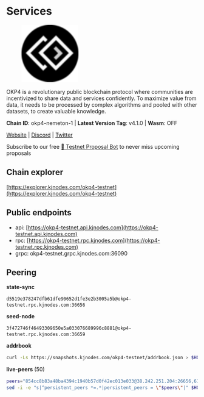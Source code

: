 # Services

<figure><img src="https://raw.githubusercontent.com/kj89/cosmos-images/main/logos/okp4.png" width="150" alt=""><figcaption></figcaption></figure>

OKP4 is a revolutionary public blockchain protocol where communities are incentivized to  share data and services confidently. To maximize value from data, it needs to be processed  by complex algorithms and pooled with other datasets, to create valuable knowledge.

**Chain ID**: okp4-nemeton-1 | **Latest Version Tag**: v4.1.0 | **Wasm**: OFF

[Website](https://okp4.network) | [Discord](https://discord.gg/okp4) | [Twitter](https://twitter.com/OKP4_Protocol)



Subscribe to our free [🤖 Testnet Proposal Bot](https://t.me/kjnodes_testnet_proposal_bot) to never miss upcoming proposals


## Chain explorer
[https://explorer.kjnodes.com/okp4-testnet](https://explorer.kjnodes.com/okp4-testnet)

## Public endpoints

* api: [https://okp4-testnet.api.kjnodes.com](https://okp4-testnet.api.kjnodes.com)
* rpc: [https://okp4-testnet.rpc.kjnodes.com](https://okp4-testnet.rpc.kjnodes.com)
* grpc: okp4-testnet.grpc.kjnodes.com:36090

## Peering

**state-sync**

```text
d5519e378247dfb61dfe90652d1fe3e2b3005a5b@okp4-testnet.rpc.kjnodes.com:36656
```

**seed-node**

```text
3f472746f46493309650e5a033076689996c8881@okp4-testnet.rpc.kjnodes.com:36659
```

**addrbook**
```bash
curl -Ls https://snapshots.kjnodes.com/okp4-testnet/addrbook.json > $HOME/.okp4d/config/addrbook.json
```

**live-peers** (50)
```bash
peers="854cc8b83a48ba4394c1940b57d0f42ec013e033@38.242.251.204:26656,61a8b9fdd5c21ebe6c02359cb192a4eda13d44cb@135.181.139.153:26656,9d1482bc31fb4578a5c7f7f65c4e0aaf2dfc2336@213.239.215.77:36656,d1c1b729eff9afe7dfd371f190df6282c82ccfad@65.109.89.5:31656,ead118d7cbe51cbabf5a77b69db7255512f41023@88.208.34.134:60656,77d02d2c2cf0f765a19400644aea092c1cd96e43@5.9.147.185:23656,d5519e378247dfb61dfe90652d1fe3e2b3005a5b@65.109.68.190:36656,5c2a752c9b1952dbed075c56c600c3a79b58c395@95.214.55.232:26996,f0818bc351ad0d5eddb55f52ba22a2121d5c62c9@5.9.69.107:26656,1e60bfdeef8b1a720bb15286b3774a57b814eefc@176.103.222.44:26656,7dfc61d3ac9f6da7fa9f4893bc0ffa17ef8006e6@185.111.159.139:36656,fff0a8c202befd9459ff93783a0e7756da305fe3@38.242.150.63:16656,8af258bbe73f4c66127a7b3e8b1ec23fde2950a6@65.108.192.123:19656,5c5bf00059349042504c1e7d0449c4ac6ee37fc2@142.132.202.50:11114,42fbb917fca6787bc3ab774865f4bb1ef950f114@65.108.226.26:30656,57f3df8b11c6c9b796c78d2a213b962acfcb7f3c@213.239.207.175:38656,9ed2f8472bd5aa53cfc7a996cb6ca43f5c47e76f@185.163.64.143:26656,8a7605d8ae4338de5b7a0d5c70244ce05e377630@85.10.200.221:26656,8bccab4596e8bc162763bad6597d43523e6c32f8@104.194.8.68:26656,be9841ace1d71a4c7681918ee39f5e00d8e96a82@213.239.216.252:36656,9928d19b7663a6fa639eb7c1ee239e671edcbdb2@5.9.147.22:26616,b0b56d944cf1cc569a1e77e0923e075bad94d755@141.95.145.41:28656,c6abcdff7b29159bf5be14f43c8e877648136468@51.159.2.19:21684,c030413e39be95c397c6681639f5d48675554c0c@51.79.78.121:26646,77324cc79d15d8bef4cc7462395062d73f51ad62@65.109.38.208:46656,643988550263605405a7968c38fd11653bf75cd0@38.242.252.104:26656,99f6675049e22a0216af0e2447e7a4c5021874cd@142.132.132.200:28656,61544968b65e34a59513b67613519cd37ace7ecb@161.97.151.109:26656,94345c725cd6e61dca339c743d800f6f497b08be@95.216.145.19:36656,a4a96019d2fbc1b5df07940cd971585311166acd@65.108.206.118:61356,d1a0ff9bd7ea1ebd06bc7158f3523f5e557328be@163.172.135.127:26656,540e0e9b33b2d87315fdf7089404671581d36e94@95.217.203.43:26656,a490691c2a423573cb93bc23b13967ed9db0e3ff@146.190.44.218:26656,874373b78d2cd50e716aa464bf407581d9305655@94.250.201.130:27656,9392c27a9a561c31e7a920dc6f577d663c473ef8@154.12.225.88:26656,eef77b5ae1c37f3e5809ff928c329dde906be388@65.108.133.73:21656,f7fb0f3248e4aed14e89bc4967d48c66b72e6f62@135.181.147.169:26656,23e895e7d650f43e1f53522165607b71685f8cfa@65.108.75.107:26656,e9017574d34aa50d45c95d887759cdb4c7a4ab86@116.202.170.159:36656,e6bc1bcddce8077ee769c4b2c24e3ec93191721f@103.190.37.10:26656,fe8bd9375c43a7cc6ef27e62d56af341a62e67c9@95.217.202.49:30656,8028015d1c6828a0b734f3b108f0853b0e19305e@157.90.176.184:26656,8527f34bd6e542304809386896997d12d80e5e0e@65.108.237.232:29656,2ca4e1bed94cfe9fad160e704ccbabf95f438dee@65.108.129.29:60656,5a460ead06c5fc1d6d70a1f858d874bf53463a4a@149.102.143.145:31656,6a66a38bdd5895ec6f1ce18b3430860a30e18e02@142.132.149.118:26656,307fb25cd6998d0d5bd1d947571f6043c6bb4069@65.109.31.114:2280,9755cab2585a2794453a5b396ef13b893393366f@65.108.212.224:46673,7ba5d3721d98efd479b2a3f3b4df6ebd5fd2f119@109.123.243.135:26656,8cdeb85dada114c959c36bb59ce258c65ae3a09c@88.198.242.163:36656"
sed -i -e "s|^persistent_peers *=.*|persistent_peers = \"$peers\"|" $HOME/.okp4d/config/config.toml
```
